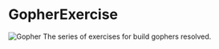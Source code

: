 # GopherExercise
![Gopher](https://www.google.com/url?sa=i&rct=j&q=&esrc=s&source=images&cd=&cad=rja&uact=8&ved=2ahUKEwjRmNupkZ3dAhWEEZAKHSTWAh0QjRx6BAgBEAU&url=https%3A%2F%2Fgophercises.com%2F&psig=AOvVaw3nbwDp9rAR8xJ7Pahs_5PW&ust=1536005708271665)
The series of exercises for build gophers resolved.